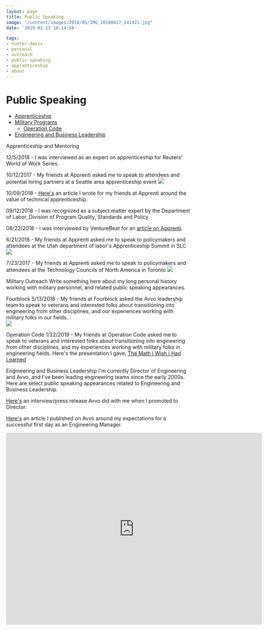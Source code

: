 ```yaml
---
layout: page
title: Public Speaking
image: "/content/images/2018/05/IMG_20180417_141421.jpg"
date: '2019-01-13 18:14:58'

tags:
- hunter-davis
- personal
- outreach
- public-speaking
- apprenticeship
- about
---
```

# Public Speaking
+ [Apprenticeship](#apprenticeship)
+ [Military Programs](#military)
  + [Operation Code](#operationcode)
+ [Engineering and Business Leadership](#leadership)


<a id='apprenticeship'>Apprenticeship and Mentoring</a>
<br>

12/5/2018 - I was interviewed as an expert on apprenticeship for Reuters’ World of Work Series.

10/12/2017 - My friends at Apprenti asked me to speak to attendees and potential hiring partners at a Seattle area apprenticeship event
<img src="http://www.hunterdavis.com/content/images/2019/apprenti_codefellows.jpg">

10/09/2018 - <a href="https://apprenticareers.org/why-your-company-and-the-tech-industry-needs-apprenticeships/">Here's</a> an article I wrote for my friends at Apprenti around the value of technical apprenticeship.

09/12/2018 - I was recognized as a subject matter expert by the Department of Labor, Division of Program Quality, Standards and Policy

08/22/2018 - I was interviewed by VentureBeat for an <a href="https://venturebeat.com/2018/08/22/seattles-apprenti-seeks-to-take-its-tech-apprenticeship-program-nationwide/">article on Apprenti</a>.

6/21/2018 - My friends at Apprenti asked me to speak to policymakers and attendees at the Utah department of labor's Apprenticeship Summit in SLC
<img src="http://www.hunterdavis.com/content/images/2019/apprentice_panel_SLC.jpg">

7/23/2017 - My friends at Apprenti asked me to speak to policymakers and attendees at the Technology Councils of North America in Toronto
<img src="http://www.hunterdavis.com/content/images/2019/apprenti_tecna17.jpg">

<a id='military'>Military Outreach</a>
Write something here about my long personal history working with military personnel, and related public speaking appearances.

<a id='operationcode'>Fourblock</a>
5/13/2018 - My friends at Fourblock asked the Avvo leadership team to speak to veterans and interested folks about transitioning into engineering from other disciplines, and our experiences working with military folks in our fields.  
<img src="http://www.hunterdavis.com/content/images/2019/fourblock.jpg">


<a id='operationcode'>Operation Code</a>
1/22/2019 - My friends at Operation Code asked me to speak to veterans and interested folks about transitioning into engineering from other disciplines, and my experiences working with military folks in engineering fields.  Here's the presentation I gave, <a href="http://www.hunterdavis.com/PRESENTATION-The-Math-I-Wish-I-Learned/">The Math I Wish I Had Learned</a>

<a id='leadership'>Engineering and Business Leadership</a>
I'm currently Director of Engineering and Avvo, and I've been leading engineering teams since the early 2000s. Here are select public speaking appearances related to Engineering and Business Leadership.

<a href="https://stories.avvo.com/inside-avvo/life-at-avvo/meet-hunter-davis">Here's</a> an interview/press release Avvo did with me when I promoted to Director.  

<a href="http://engineering.avvo.com/articles/your-first-day-as-an-engineering-manager.html">Here's</a> an article I published on Avvo around my expectations for a successful first day as an Engineering Manager.  

<iframe allowfullscreen="" frameborder="0" height="525" src="http://www.youtube.com/embed/WOC_IzFQt44?feature=oembed" width="700"></iframe>  
